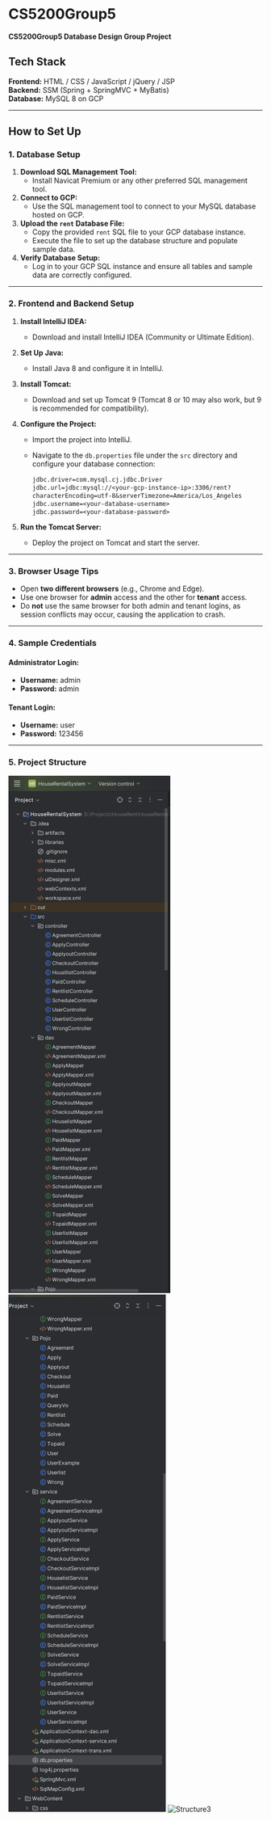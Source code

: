 # CS5200Group5  
**CS5200Group5 Database Design Group Project**  

## **Tech Stack**  
**Frontend:** HTML / CSS / JavaScript / jQuery / JSP  
**Backend:** SSM (Spring + SpringMVC + MyBatis)  
**Database:** MySQL 8 on GCP  

---

## **How to Set Up**  

### **1. Database Setup**  
1. **Download SQL Management Tool:**  
   - Install Navicat Premium or any other preferred SQL management tool.  
2. **Connect to GCP:**  
   - Use the SQL management tool to connect to your MySQL database hosted on GCP.  
3. **Upload the `rent` Database File:**  
   - Copy the provided `rent` SQL file to your GCP database instance.  
   - Execute the file to set up the database structure and populate sample data.  
4. **Verify Database Setup:**  
   - Log in to your GCP SQL instance and ensure all tables and sample data are correctly configured.  

---

### **2. Frontend and Backend Setup**  
1. **Install IntelliJ IDEA:**  
   - Download and install IntelliJ IDEA (Community or Ultimate Edition).  
2. **Set Up Java:**  
   - Install Java 8 and configure it in IntelliJ.  
3. **Install Tomcat:**  
   - Download and set up Tomcat 9 (Tomcat 8 or 10 may also work, but 9 is recommended for compatibility).  
4. **Configure the Project:**  
   - Import the project into IntelliJ.  
   - Navigate to the `db.properties` file under the `src` directory and configure your database connection:  

     ```properties
     jdbc.driver=com.mysql.cj.jdbc.Driver  
     jdbc.url=jdbc:mysql://<your-gcp-instance-ip>:3306/rent?characterEncoding=utf-8&serverTimezone=America/Los_Angeles  
     jdbc.username=<your-database-username>  
     jdbc.password=<your-database-password>  
     ```  

5. **Run the Tomcat Server:**  
   - Deploy the project on Tomcat and start the server.  

---

### **3. Browser Usage Tips**  
- Open **two different browsers** (e.g., Chrome and Edge).  
- Use one browser for **admin** access and the other for **tenant** access.  
- Do **not** use the same browser for both admin and tenant logins, as session conflicts may occur, causing the application to crash.  

---

### **4. Sample Credentials**  

#### **Administrator Login:**  
- **Username:** admin  
- **Password:** admin  

#### **Tenant Login:**  
- **Username:** user  
- **Password:** 123456  

---

### **5. Project Structure**  
![Structure1](https://github.com/stone-coding/CS5200Group5/blob/main/Group5_Final/imgs/Screenshot%202024-11-29%20221117.png)
![Structure2](https://github.com/stone-coding/CS5200Group5/blob/main/Group5_Final/imgs/Screenshot%202024-11-29%20221126.png)
![Structure3](https://github.com/stone-coding/CS5200Group5/blob/main/Group5_Final/imgs/Screenshot%202024-11-29%20221138.pngg)
